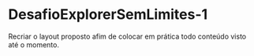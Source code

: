 # DesafioExplorerSemLimites-1
Recriar o layout proposto afim de colocar em prática todo conteúdo visto até o momento.
